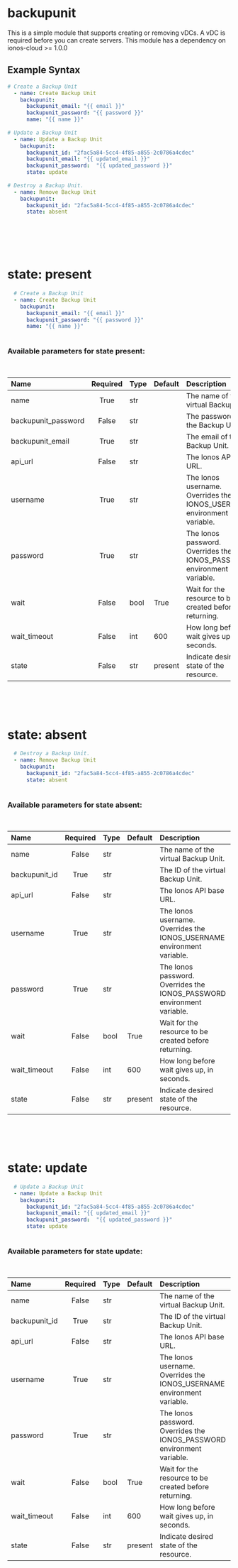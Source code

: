 # backupunit

This is a simple module that supports creating or removing vDCs. A vDC is required before you can create servers. This module has a dependency on ionos-cloud &gt;= 1.0.0

## Example Syntax


```yaml
# Create a Backup Unit
  - name: Create Backup Unit
    backupunit:
      backupunit_email: "{{ email }}"
      backupunit_password: "{{ password }}"
      name: "{{ name }}"
  
# Update a Backup Unit
  - name: Update a Backup Unit
    backupunit:
      backupunit_id: "2fac5a84-5cc4-4f85-a855-2c0786a4cdec"
      backupunit_email: "{{ updated_email }}"
      backupunit_password:  "{{ updated_password }}"
      state: update
  
# Destroy a Backup Unit.
  - name: Remove Backup Unit
    backupunit:
      backupunit_id: "2fac5a84-5cc4-4f85-a855-2c0786a4cdec"
      state: absent
  
```
&nbsp;

&nbsp;

# state: **present**
```yaml
  # Create a Backup Unit
  - name: Create Backup Unit
    backupunit:
      backupunit_email: "{{ email }}"
      backupunit_password: "{{ password }}"
      name: "{{ name }}"
  
```
### Available parameters for state **present**:
&nbsp;

  | Name | Required | Type | Default | Description |
  | :--- | :---: | :--- | :--- | :--- |
  | name | True | str |  | The name of the virtual Backup Unit. |
  | backupunit_password | False | str |  | The password of the Backup Unit. |
  | backupunit_email | True | str |  | The email of the Backup Unit. |
  | api_url | False | str |  | The Ionos API base URL. |
  | username | True | str |  | The Ionos username. Overrides the IONOS_USERNAME environment variable. |
  | password | True | str |  | The Ionos password. Overrides the IONOS_PASSWORD environment variable. |
  | wait | False | bool | True | Wait for the resource to be created before returning. |
  | wait_timeout | False | int | 600 | How long before wait gives up, in seconds. |
  | state | False | str | present | Indicate desired state of the resource. |

&nbsp;

&nbsp;
# state: **absent**
```yaml
  # Destroy a Backup Unit.
  - name: Remove Backup Unit
    backupunit:
      backupunit_id: "2fac5a84-5cc4-4f85-a855-2c0786a4cdec"
      state: absent
  
```
### Available parameters for state **absent**:
&nbsp;

  | Name | Required | Type | Default | Description |
  | :--- | :---: | :--- | :--- | :--- |
  | name | False | str |  | The name of the virtual Backup Unit. |
  | backupunit_id | True | str |  | The ID of the virtual Backup Unit. |
  | api_url | False | str |  | The Ionos API base URL. |
  | username | True | str |  | The Ionos username. Overrides the IONOS_USERNAME environment variable. |
  | password | True | str |  | The Ionos password. Overrides the IONOS_PASSWORD environment variable. |
  | wait | False | bool | True | Wait for the resource to be created before returning. |
  | wait_timeout | False | int | 600 | How long before wait gives up, in seconds. |
  | state | False | str | present | Indicate desired state of the resource. |

&nbsp;

&nbsp;
# state: **update**
```yaml
  # Update a Backup Unit
  - name: Update a Backup Unit
    backupunit:
      backupunit_id: "2fac5a84-5cc4-4f85-a855-2c0786a4cdec"
      backupunit_email: "{{ updated_email }}"
      backupunit_password:  "{{ updated_password }}"
      state: update
  
```
### Available parameters for state **update**:
&nbsp;

  | Name | Required | Type | Default | Description |
  | :--- | :---: | :--- | :--- | :--- |
  | name | False | str |  | The name of the virtual Backup Unit. |
  | backupunit_id | True | str |  | The ID of the virtual Backup Unit. |
  | api_url | False | str |  | The Ionos API base URL. |
  | username | True | str |  | The Ionos username. Overrides the IONOS_USERNAME environment variable. |
  | password | True | str |  | The Ionos password. Overrides the IONOS_PASSWORD environment variable. |
  | wait | False | bool | True | Wait for the resource to be created before returning. |
  | wait_timeout | False | int | 600 | How long before wait gives up, in seconds. |
  | state | False | str | present | Indicate desired state of the resource. |

&nbsp;

&nbsp;
